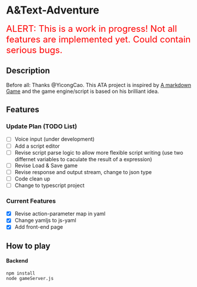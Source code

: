 # A&Text-Adventure

<font color=red size=5>ALERT: This is a work in progress! Not all features are implemented yet. Could contain serious bugs.</font>

## Description
Before all: Thanks @YicongCao. This ATA project is inspired by [A markdown Game](https://github.com/YicongCao/MarkdownGame) and the game engine/script is based on his brilliant idea.


## Features
### Update Plan (TODO List)
- [ ] Voice input (under development)
- [ ] Add a script editor
- [ ] Revise script parse logic to allow more flexible script writing (use two differnet variables to caculate the result of a expression)
- [ ] Revise Load & Save game
- [ ] Revise response and output stream, change to json type
- [ ] Code clean up
- [ ] Change to typescript project

### Current Features
- [x] Revise action-parameter map in yaml
- [x] Change yamljs to js-yaml
- [x] Add front-end page
<!-- - [ ]  -->


## How to play
#### Backend
```
npm install
node gameServer.js
```



